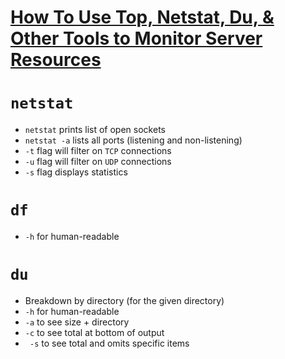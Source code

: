 # [How To Use Top, Netstat, Du, & Other Tools to Monitor Server Resources](https://www.digitalocean.com/community/tutorials/how-to-use-top-netstat-du-other-tools-to-monitor-server-resources#process)

# `netstat`

* `netstat` prints list of open sockets
* `netstat -a` lists all ports (listening and non-listening)
* `-t` flag will filter on `TCP` connections
* `-u` flag will filter on `UDP` connections
* `-s` flag displays statistics

# `df`

* `-h` for human-readable

# `du`

* Breakdown by directory (for the given directory)
* `-h` for human-readable
* `-a` to see size + directory
* `-c` to see total at bottom of output
* ` -s` to see total and omits specific items
